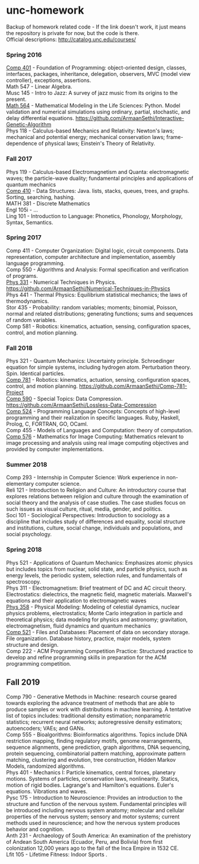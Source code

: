 # unc-homework
Backup of homework related code - If the link doesn't work, it just means the repository is private for now, but the code is there.    
Official descriptions: http://catalog.unc.edu/courses/  

### Spring 2016
[Comp 401](https://github.com/ArmaanSethi/Comp401/) - Foundation of Programming: object-oriented design, classes, interfaces, packages, inheritance, delegation, observers, MVC (model view controller), exceptions, assertions.  
Math 547 - Linear Algebra.  
Musc 145 - Intro to Jazz: A survey of jazz music from its origins to the present.  
[Math 564](https://github.com/ArmaanSethi/Designing-Biomorphs-with-an-Interactive-Genetic-Algorithm/) - Mathematical Modeling in the Life Sciences: Python. Model validation and numerical simulations using ordinary, partial, stochastic, and delay differential equations. https://github.com/ArmaanSethi/Interactive-Genetic-Algorithm  
Phys 118 - Calculus-based Mechanics and Relativity: Newton's laws; mechanical and potential energy; mechanical conservation laws; frame-dependence of physical laws; Einstein's Theory of Relativity.   

### Fall 2017
Phys 119 - Calculus-based Electromagnetism and Quanta: electromagnetic waves; the particle-wave duality; fundamental principles and applications of quantum mechanics    
[Comp 410](https://github.com/ArmaanSethi/Comp410/) - Data Structures: Java. lists, stacks, queues, trees, and graphs. Sorting, searching, hashing.  
MATH 381 - Discrete Mathematics  
Engl 105i - ...  
Ling 101 - Introduction to Language: Phonetics, Phonology, Morphology, Syntax, Semantics.  

### Spring 2017
Comp 411 - Computer Organization: Digital logic, circuit components. Data representation, computer architecture and implementation, assembly language programming.  
Comp 550 - Algorithms and Analysis: Formal specification and verification of programs.  
[Phys 331](https://github.com/ArmaanSethi/Numerical-Techniques-in-Physics/) - Numerical Techniques in Physics. https://github.com/ArmaanSethi/Numerical-Techniques-in-Physics  
Phys 441 - Thermal Physics: Equilibrium statistical mechanics; the laws of thermodynamics.  
Stor 435 - Probability: random variables; moments; binomial, Poisson, normal and related distributions; generating functions; sums and sequences of random variables.  
Comp 581 - Robotics: kinematics, actuation, sensing, configuration spaces, control, and motion planning.  

### Fall 2018
Phys 321 - Quantum Mechanics: Uncertainty principle. Schroedinger equation for simple systems, including hydrogen atom. Perturbation theory. Spin. Identical particles.  
[Comp 781](https://github.com/ArmaanSethi/Hindsight-Experience-Replay-and-Hierarchical-Reinforcement-Learning/) - Robotics: kinematics, actuation, sensing, configuration spaces, control, and motion planning. https://github.com/ArmaanSethi/Comp-781-Project  
[Comp 590](https://github.com/ArmaanSethi/Lossless-Data-Compression) - Special Topics: Data Compression. https://github.com/ArmaanSethi/Lossless-Data-Compression  
[Comp 524](https://github.com/ArmaanSethi/Comp524/) - Programming Language Concepts: Concepts of high-level programming and their realization in specific languages. Ruby, Haskell, Prolog, C, FORTRAN, GO, OCaml.  
Comp 455 - Models of Languages and Computation: theory of computation.  
[Comp 576](https://github.com/ArmaanSethi/Mathematics-for-Image-Computing) - Mathematics for Image Computing: Mathematics relevant to image processing and analysis using real image computing objectives and provided by computer implementations.

### Summer 2018
Comp 293 - Internship in Computer Science: Work experience in non-elementary computer science.  
Reli 121 - Introduction to Religion and Culture: An introductory course that explores relations between religion and culture through the examination of social theory and the analysis of case studies. The case studies focus on such issues as visual culture, ritual, media, gender, and politics.  
Soci 101 - Sociological Perspectives: Introduction to sociology as a discipline that includes study of differences and equality, social structure and institutions, culture, social change, individuals and populations, and social psychology.  

### Spring 2018
Phys 521 - Applications of Quantum Mechanics: Emphasizes atomic physics but includes topics from nuclear, solid state, and particle physics, such as energy levels, the periodic system, selection rules, and fundamentals of spectroscopy.  
Phys 311 - Electromagnetism: Brief treatment of DC and AC circuit theory. Electrostatics: dielectrics, the magnetic field, magnetic materials. Maxwell's equations and their application to electromagnetic waves  
[Phys 358](https://github.com/ArmaanSethi/Physical-Modeling/) - Physical Modeling: Modeling of celestial dynamics, nuclear physics problems, electrostatics; Monte Carlo integration in particle and theoretical physics; data modeling for physics and astronomy; gravitation, electromagnetism, fluid dynamics and quantum mechanics  
[Comp 521](https://github.com/ArmaanSethi/Comp521/) - Files and Databases: Placement of data on secondary storage. File organization. Database history, practice, major models, system structure and design.  
Comp 222 - ACM Programming Competition Practice: Structured practice to develop and refine programming skills in preparation for the ACM programming competition.  

## Fall 2019
Comp 790 - Generative Methods in Machine: research course geared towards exploring the advance treatment of methods that are able to produce samples or work with distributions in machine learning. A tentative list of topics includes: traditional density estimation; nonparametric statistics; recurrent neural networks; autoregressive density estimators; autoencoders; VAEs; and GANs.  
Comp 555 - Bioalgorithms: Bioinformatics algorithms. Topics include DNA restriction mapping, finding regulatory motifs, genome rearrangements, sequence alignments, gene prediction, graph algorithms, DNA sequencing, protein sequencing, combinatorial pattern matching, approximate pattern matching, clustering and evolution, tree construction, Hidden Markov Models, randomized algorithms.  
Phys 401 - Mechanics I: Particle kinematics, central forces, planetary motions. Systems of particles, conservation laws, nonlinearity. Statics, motion of rigid bodies. Lagrange's and Hamilton's equations. Euler's equations. Vibrations and waves.  
Pysc 175 - Introduction to Neuroscience: Provides an introduction to the structure and function of the nervous system. Fundamental principles will be introduced including nervous system anatomy; molecular and cellular properties of the nervous system; sensory and motor systems; current methods used in neuroscience; and how the nervous system produces behavior and cognition.  
Anth 231 - Archaeology of South America: An examination of the prehistory of Andean South America (Ecuador, Peru, and Bolivia) from first colonization 12,000 years ago to the fall of the Inca Empire in 1532 CE.  
Lfit 105 - Lifetime Fitness: Indoor Sports . 

